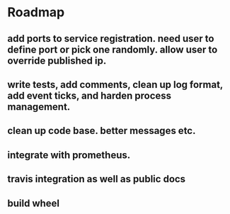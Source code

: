 # Roadmap

## add ports to service registration.  need user to define port or pick one randomly. allow user to override published ip.

## write tests, add comments, clean up log format, add event ticks, and harden process management.

## clean up code base. better messages etc.

## integrate with prometheus.

## travis integration as well as public docs

## build wheel
